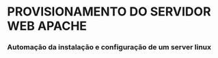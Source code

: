 <h1>PROVISIONAMENTO DO SERVIDOR WEB APACHE </h1>

<h3>Automação da instalação e configuração de um server linux</h3>
